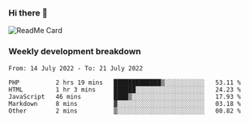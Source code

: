 ### Hi there 👋

<!--
**itzcy/itzcy** is a ✨ _special_ ✨ repository because its `README.md` (this file) appears on your GitHub profile.

Here are some ideas to get you started:

- 🔭 I’m currently working on ...
- 🌱 I’m currently learning ...
- 👯 I’m looking to collaborate on ...
- 🤔 I’m looking for help with ...
- 💬 Ask me about ...
- 📫 How to reach me: ...
- 😄 Pronouns: ...
- ⚡ Fun fact: ...
-->
![ReadMe Card](https://github-readme-stats.vercel.app/api?username=itzcy&show_icons=true&title_color=2d3198&icon_color=797cb8&text_color=24292e&bg_color=f6f8fa)

### Weekly development breakdown
<!--START_SECTION:waka-->

```text
From: 14 July 2022 - To: 21 July 2022

PHP          2 hrs 19 mins   █████████████▒░░░░░░░░░░░   53.11 %
HTML         1 hr 3 mins     ██████░░░░░░░░░░░░░░░░░░░   24.23 %
JavaScript   46 mins         ████▒░░░░░░░░░░░░░░░░░░░░   17.93 %
Markdown     8 mins          ▓░░░░░░░░░░░░░░░░░░░░░░░░   03.18 %
Other        2 mins          ▒░░░░░░░░░░░░░░░░░░░░░░░░   00.82 %
```

<!--END_SECTION:waka-->
